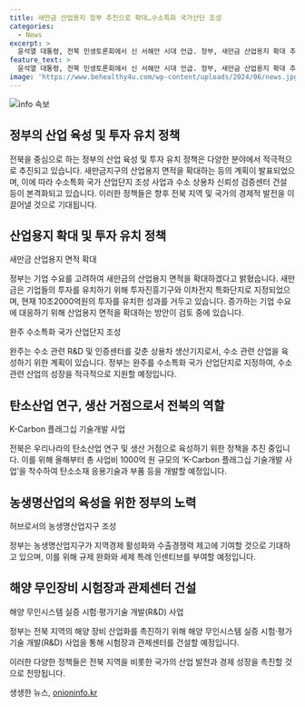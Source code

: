 ```yaml
---
title: 새만금 산업용지 정부 추진으로 확대…수소특화 국가산단 조성
categories:
  - News
excerpt: >
  윤석열 대통령, 전북 민생토론회에서 신 서해안 시대 언급. 정부, 새만금 산업용지 확대 추진. 새만금에 기업 투자 6.8배 증가, 기업 수요 고려해 확대 검토. 완주 수소특화 국가 산단 본격화, 수소차 신뢰성 검증센터 완공 목표 등 산업 발전 박차. 농산물산업 육성, 해양 무인장비 시험장·관제센터 건설 등 통한 지역경제 활성화 및 수출경쟁력 강화 등 정부의 다양한 정책들이 추진 중.
feature_text: >
  윤석열 대통령, 전북 민생토론회에서 신 서해안 시대 언급. 정부, 새만금 산업용지 확대 추진. 새만금에 기업 투자 6.8배 증가, 기업 수요 고려해 확대 검토. 완주 수소특화 국가 산단 본격화, 수소차 신뢰성 검증센터 완공 목표 등 산업 발전 박차. 농산물산업 육성, 해양 무인장비 시험장·관제센터 건설 등 통한 지역경제 활성화 및 수출경쟁력 강화 등 정부의 다양한 정책들이 추진 중.
image: 'https://www.behealthy4u.com/wp-content/uploads/2024/06/news.jpg'
---
```


<p><img src="https://www.behealthy4u.com/wp-content/uploads/2024/06/news.jpg" alt="info 속보" /></p>

<h2 data-ke-size="size26">정부의 산업 육성 및 투자 유치 정책</h2>

<p>전북을 중심으로 하는 정부의 산업 육성 및 투자 유치 정책은 다양한 분야에서 적극적으로 추진되고 있습니다. 새만금지구의 산업용지 면적을 확대하는 등의 계획이 발표되었으며, 이에 따라 수소특화 국가 산업단지 조성 사업과 수소 상용차 신뢰성 검증센터 건설 등이 본격화되고 있습니다. 이러한 정책들은 향후 전북 지역 및 국가의 경제적 발전을 이끌어낼 것으로 기대됩니다.</p>

<h2 data-ke-size="size26">산업용지 확대 및 투자 유치 정책</h2>

<p data-ke-size="size16">새만금 산업용지 면적 확대</p>

<p>정부는 기업 수요를 고려하여 새만금의 산업용지 면적을 확대하겠다고 밝혔습니다. 새만금은 기업들의 투자를 유치하기 위해 투자진흥기구와 이차전지 특화단지로 지정되었으며, 현재 10조2000억원의 투자를 유치한 성과를 거두고 있습니다. 증가하는 기업 수요에 대응하기 위해 산업용지 면적을 확대하는 방안이 검토 중에 있습니다.</p>

<p data-ke-size="size16">완주 수소특화 국가 산업단지 조성</p>

<p>완주는 수소 관련 R&amp;D 및 인증센터를 갖춘 상용차 생산기지로서, 수소 관련 산업을 육성하기 위한 계획이 있습니다. 정부는 완주를 수소특화 국가 산업단지로 지정하여, 수소 관련 산업의 성장을 적극적으로 지원할 예정입니다.</p>

<h2 data-ke-size="size26">탄소산업 연구, 생산 거점으로서 전북의 역할</h2>

<p data-ke-size="size16">K-Carbon 플래그십 기술개발 사업</p>

<p>전북은 우리나라의 탄소산업 연구 및 생산 거점으로 육성하기 위한 정책을 추진 중입니다. 이를 위해 올해부터 총 사업비 1000억 원 규모의 ‘K-Carbon 플래그십 기술개발 사업’을 착수하여 탄소소재 응용기술과 부품 등을 개발할 예정입니다.</p>

<h2 data-ke-size="size26">농생명산업의 육성을 위한 정부의 노력</h2>

<p data-ke-size="size16">허브로서의 농생명산업지구 조성</p>

<p>정부는 농생명산업지구가 지역경제 활성화와 수출경쟁력 제고에 기여할 것으로 기대하고 있으며, 이를 위해 규제 완화와 세제 특례 인센티브를 부여할 예정입니다.</p>

<h2 data-ke-size="size26">해양 무인장비 시험장과 관제센터 건설</h2>

<p data-ke-size="size16">해양 무인시스템 실증 시험·평가기술 개발(R&D) 사업</p>

<p>정부는 전북 지역의 해양 장비 산업화를 촉진하기 위해 해양 무인시스템 실증 시험·평가기술 개발(R&amp;D) 사업을 통해 시험장과 관제센터를 건설할 예정입니다.</p>

<p>이러한 다양한 정책들은 전북 지역을 비롯한 국가의 산업 발전과 경제 성장을 촉진할 것으로 전망됩니다.</p>
생생한 뉴스, <a href="https://onioninfo.kr" rel="dofollow">onioninfo.kr</a>


